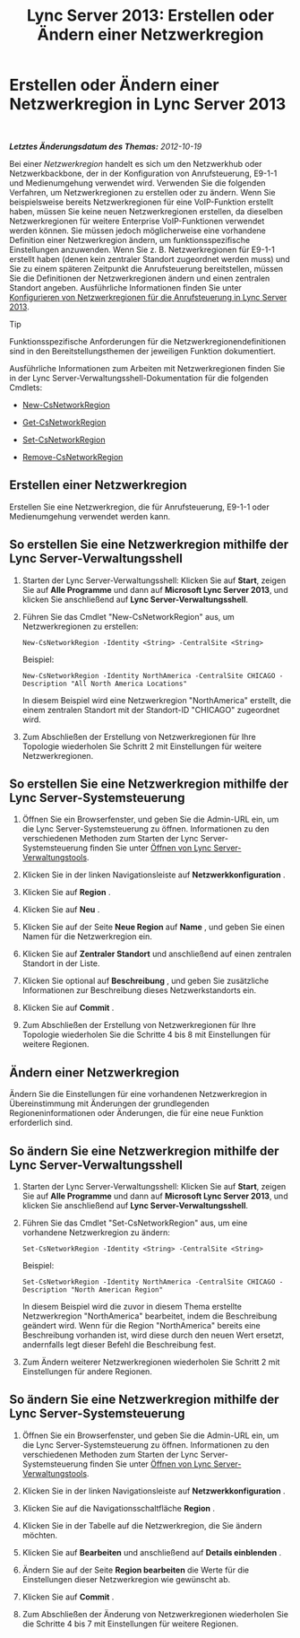 ﻿---
title: 'Lync Server 2013: Erstellen oder Ändern einer Netzwerkregion'
TOCTitle: Erstellen oder Ändern einer Netzwerkregion
ms:assetid: bf7a3dc4-71a2-4559-a547-d90305d4f904
ms:mtpsurl: https://technet.microsoft.com/de-de/library/Gg412933(v=OCS.15)
ms:contentKeyID: 49295266
ms.date: 05/19/2016
mtps_version: v=OCS.15
ms.translationtype: HT
---

# Erstellen oder Ändern einer Netzwerkregion in Lync Server 2013

 

_**Letztes Änderungsdatum des Themas:** 2012-10-19_

Bei einer *Netzwerkregion* handelt es sich um den Netzwerkhub oder Netzwerkbackbone, der in der Konfiguration von Anrufsteuerung, E9-1-1 und Medienumgehung verwendet wird. Verwenden Sie die folgenden Verfahren, um Netzwerkregionen zu erstellen oder zu ändern. Wenn Sie beispielsweise bereits Netzwerkregionen für eine VoIP-Funktion erstellt haben, müssen Sie keine neuen Netzwerkregionen erstellen, da dieselben Netzwerkregionen für weitere Enterprise VoIP-Funktionen verwendet werden können. Sie müssen jedoch möglicherweise eine vorhandene Definition einer Netzwerkregion ändern, um funktionsspezifische Einstellungen anzuwenden. Wenn Sie z. B. Netzwerkregionen für E9-1-1 erstellt haben (denen kein zentraler Standort zugeordnet werden muss) und Sie zu einem späteren Zeitpunkt die Anrufsteuerung bereitstellen, müssen Sie die Definitionen der Netzwerkregionen ändern und einen zentralen Standort angeben. Ausführliche Informationen finden Sie unter [Konfigurieren von Netzwerkregionen für die Anrufsteuerung in Lync Server 2013](lync-server-2013-configure-network-regions-for-cac.md).


> [!TIP]
> Funktionsspezifische Anforderungen für die Netzwerkregionendefinitionen sind in den Bereitstellungsthemen der jeweiligen Funktion dokumentiert.



Ausführliche Informationen zum Arbeiten mit Netzwerkregionen finden Sie in der Lync Server-Verwaltungsshell-Dokumentation für die folgenden Cmdlets:

  - [New-CsNetworkRegion](new-csnetworkregion.md)

  - [Get-CsNetworkRegion](get-csnetworkregion.md)

  - [Set-CsNetworkRegion](set-csnetworkregion.md)

  - [Remove-CsNetworkRegion](remove-csnetworkregion.md)

## Erstellen einer Netzwerkregion

Erstellen Sie eine Netzwerkregion, die für Anrufsteuerung, E9-1-1 oder Medienumgehung verwendet werden kann.

## So erstellen Sie eine Netzwerkregion mithilfe der Lync Server-Verwaltungsshell

1.  Starten der Lync Server-Verwaltungsshell: Klicken Sie auf **Start**, zeigen Sie auf **Alle Programme** und dann auf **Microsoft Lync Server 2013**, und klicken Sie anschließend auf **Lync Server-Verwaltungsshell**.

2.  Führen Sie das Cmdlet "New-CsNetworkRegion" aus, um Netzwerkregionen zu erstellen:
    
        New-CsNetworkRegion -Identity <String> -CentralSite <String>
    
    Beispiel:
    
        New-CsNetworkRegion -Identity NorthAmerica -CentralSite CHICAGO -Description "All North America Locations"
    
    In diesem Beispiel wird eine Netzwerkregion "NorthAmerica" erstellt, die einem zentralen Standort mit der Standort-ID "CHICAGO" zugeordnet wird.

3.  Zum Abschließen der Erstellung von Netzwerkregionen für Ihre Topologie wiederholen Sie Schritt 2 mit Einstellungen für weitere Netzwerkregionen.

## So erstellen Sie eine Netzwerkregion mithilfe der Lync Server-Systemsteuerung

1.  Öffnen Sie ein Browserfenster, und geben Sie die Admin-URL ein, um die Lync Server-Systemsteuerung zu öffnen. Informationen zu den verschiedenen Methoden zum Starten der Lync Server-Systemsteuerung finden Sie unter [Öffnen von Lync Server-Verwaltungstools](lync-server-2013-open-lync-server-administrative-tools.md).

2.  Klicken Sie in der linken Navigationsleiste auf **Netzwerkkonfiguration** .

3.  Klicken Sie auf **Region** .

4.  Klicken Sie auf **Neu** .

5.  Klicken Sie auf der Seite **Neue Region** auf **Name** , und geben Sie einen Namen für die Netzwerkregion ein.

6.  Klicken Sie auf **Zentraler Standort** und anschließend auf einen zentralen Standort in der Liste.

7.  Klicken Sie optional auf **Beschreibung** , und geben Sie zusätzliche Informationen zur Beschreibung dieses Netzwerkstandorts ein.

8.  Klicken Sie auf **Commit** .

9.  Zum Abschließen der Erstellung von Netzwerkregionen für Ihre Topologie wiederholen Sie die Schritte 4 bis 8 mit Einstellungen für weitere Regionen.

## Ändern einer Netzwerkregion

Ändern Sie die Einstellungen für eine vorhandenen Netzwerkregion in Übereinstimmung mit Änderungen der grundlegenden Regioneninformationen oder Änderungen, die für eine neue Funktion erforderlich sind.

## So ändern Sie eine Netzwerkregion mithilfe der Lync Server-Verwaltungsshell

1.  Starten der Lync Server-Verwaltungsshell: Klicken Sie auf **Start**, zeigen Sie auf **Alle Programme** und dann auf **Microsoft Lync Server 2013**, und klicken Sie anschließend auf **Lync Server-Verwaltungsshell**.

2.  Führen Sie das Cmdlet "Set-CsNetworkRegion" aus, um eine vorhandene Netzwerkregion zu ändern:
    
        Set-CsNetworkRegion -Identity <String> -CentralSite <String>
    
    Beispiel:
    
        Set-CsNetworkRegion -Identity NorthAmerica -CentralSite CHICAGO -Description "North American Region"
    
    In diesem Beispiel wird die zuvor in diesem Thema erstellte Netzwerkregion "NorthAmerica" bearbeitet, indem die Beschreibung geändert wird. Wenn für die Region "NorthAmerica" bereits eine Beschreibung vorhanden ist, wird diese durch den neuen Wert ersetzt, andernfalls legt dieser Befehl die Beschreibung fest.

3.  Zum Ändern weiterer Netzwerkregionen wiederholen Sie Schritt 2 mit Einstellungen für andere Regionen.

## So ändern Sie eine Netzwerkregion mithilfe der Lync Server-Systemsteuerung

1.  Öffnen Sie ein Browserfenster, und geben Sie die Admin-URL ein, um die Lync Server-Systemsteuerung zu öffnen. Informationen zu den verschiedenen Methoden zum Starten der Lync Server-Systemsteuerung finden Sie unter [Öffnen von Lync Server-Verwaltungstools](lync-server-2013-open-lync-server-administrative-tools.md).

2.  Klicken Sie in der linken Navigationsleiste auf **Netzwerkkonfiguration** .

3.  Klicken Sie auf die Navigationsschaltfläche **Region** .

4.  Klicken Sie in der Tabelle auf die Netzwerkregion, die Sie ändern möchten.

5.  Klicken Sie auf **Bearbeiten** und anschließend auf **Details einblenden** .

6.  Ändern Sie auf der Seite **Region bearbeiten** die Werte für die Einstellungen dieser Netzwerkregion wie gewünscht ab.

7.  Klicken Sie auf **Commit** .

8.  Zum Abschließen der Änderung von Netzwerkregionen wiederholen Sie die Schritte 4 bis 7 mit Einstellungen für weitere Regionen.


